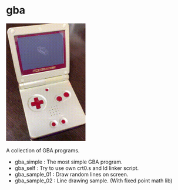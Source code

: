 # gba
<img alt="Running on real Gameboy Advance SP" src="tiny3d.gif">

A collection of GBA programs.
- gba_simple : The most simple GBA program.
- gba_self : Try to use own crt0.s and ld linker script.
- gba_sample_01 : Draw random lines on screen.
- gba_sample_02 : Line drawing sample. (With fixed point math lib)
  
